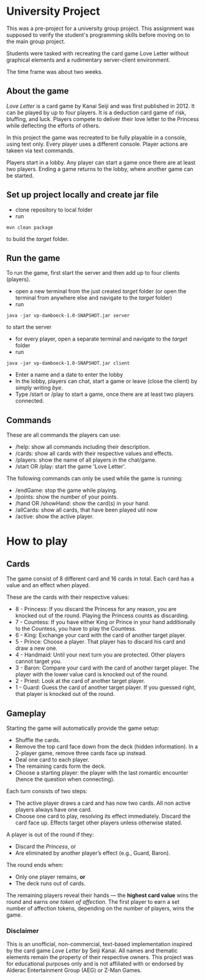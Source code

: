 # University Project

This was a pre-project for a university group project.
This assignment was supposed to verify the student's programming skills before moving on to the main group project.

Students were tasked with recreating the card game Love Letter without graphical elements and a rudimentary server-client environment.

The time frame was about two weeks.

## About the game

_Love Letter_ is a card game by Kanai Seiji and was first published in 2012. It can be played by up to four players. It is a deduction card game of risk, bluffing, and luck. Players compete to deliver their love letter to the Princess while deflecting the efforts of others.

In this project the game was recreated to be fully playable in a console, using text only.
Every player uses a different console.
Player actions are takeen via text commands.

Players start in a lobby. Any player can start a game once there are at least two players. Ending a game returns to the lobby, where another game can be started.

## Set up project locally and create jar file

- clone repository to local folder
- run

```
mvn clean package
```

to build the _target_ folder.

## Run the game

To run the game, first start the server and then add up to four clients (players).

- open a new terminal from the just created _target_ folder (or open the terminal from anywhere else and navigate to the _target_ folder)
- run

```
java -jar vp-damboeck-1.0-SNAPSHOT.jar server
```

to start the server

- for every player, open a separate terminal and navigate to the _target_ folder
- run

```
java -jar vp-damboeck-1.0-SNAPSHOT.jar client
```

- Enter a name and a date to enter the lobby
- In the lobby, players can chat, start a game or leave (close the client) by simply writing _bye_.
- Type /start or /play to start a game, once there are at least two players connected.

## Commands

These are all commands the players can use:

- /help: show all commands including their description.
- /cards: show all cards with their respective values and effects.
- /players: show the name of all players in the chat/game.
- /start OR /play: start the game 'Love Letter'.

The following commands can only be used while the game is running:

- /endGame: stop the game while playing.
- /points: show the number of your points.
- /hand OR /showHand: show the card(s) in your hand.
- /allCards: show all cards, that have been played util now
- /active: show the active player.

# How to play

## Cards

The game consist of 8 different card and 16 cards in total. Each card has a value and an effect when played.

These are the cards with their respective values:

- 8 - Princess: If you discard the Princess for any reason, you are knocked out of the round. Playing the Princess counts as discarding.
- 7 - Countess: If you have either King or Prince in your hand additionally to the Countess, you have to play the Countess.
- 6 - King: Exchange your card with the card of another target player.
- 5 - Prince: Choose a player. That player has to discard his card and draw a new one.
- 4 - Handmaid: Until your next turn you are protected. Other players cannot target you.
- 3 - Baron: Compare your card with the card of another target player. The player with the lower value card is knocked out of the round.
- 2 - Priest: Look at the card of another target player.
- 1 - Guard: Guess the card of another target player. If you guessed right, that player is knocked out of the round.

## Gameplay

Starting the game will automatically provide the game setup:

- Shuffle the cards.
- Remove the top card face down from the deck (hidden information). In a 2-player game, remove three cards face up instead.
- Deal one card to each player.
- The remaining cards form the deck.
- Choose a starting player: the player with the last romantic encounter (hence the question when connecting).

Each turn consists of two steps:

- The active player draws a card and has now two cards. All non active players always have one card.
- Choose one card to play, resolving its effect immediately. Discard the card face up. Effects target other players unless otherwise stated.

A player is out of the round if they:

- Discard the _Princess_, or
- Are eliminated by another player’s effect (e.g., Guard, Baron).

The round ends when:

- Only one player remains, **or**
- The deck runs out of cards.

The remaining players reveal their hands — the **highest card value** wins the round and earns _one token of affection_.
The first player to earn a set number of affection tokens, depending on the number of players, wins the game.

### Disclaimer

This is an unofficial, non-commercial, text-based implementation inspired by the card game _Love Letter_ by Seiji Kanai.
All names and thematic elements remain the property of their respective owners.
This project was for educational purposes only and is not affiliated with or endorsed by Alderac Entertainment Group (AEG) or Z-Man Games.
